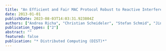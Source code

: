 ```yaml
---
title: "An Efficient and Fair MAC Protocol Robust to Reactive Interference"
date: 2013-01-01
publishDate: 2023-08-03T14:03:31.923804Z
authors: ["Andrea Richa", "Christian Scheideler", "Stefan Schmid", "Jin Zhang"]
publication_types: ["2"]
abstract: ""
featured: false
publication: "* Distributed Computing (DIST)*"
---
```


